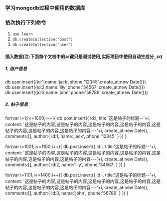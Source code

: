 ### 学习mongodb过程中使用的数据库

### 依次执行下列命令
1. `use learn`    
2. `db.createCollection('post')`
3. `db.createCollection('user')`

#### 插入数据(注:下面每个文档中的`id`键只是测试使用,实际项目中使用自动生成分`_id`)

##### 1. 用户信息
db.user.insert({id:1,name:'jack',phone:'12345',create_at:new Date()})
db.user.insert({id:2,name:'lily',phone:'34567',create_at:new Date()})
db.user.insert({id:3,name:'john',phone:'56789',create_at:new Date()})

##### 2. 帖子信息
for(var i=1;i<=1000;i++){
    db.post.insert({
        id:i,
        title:'这是帖子的标题--'+i,
        content: '这是帖子的内容,这是帖子的内容,这是帖子的内容,这是帖子的内容,这是帖子的内容,这是帖子的内容,这是帖子的内容---'+i,
        create_at:new Date(),
        comments:[],
        author:{
            id:1,
            name:'jack',
            phone:'12345'
        }
    })
}

for(var i=1001;i<=1100;i++){
    db.post.insert({
        id:i,
        title:'这是帖子的标题--'+i,
        content: '这是帖子的内容,这是帖子的内容,这是帖子的内容,这是帖子的内容,这是帖子的内容,这是帖子的内容,这是帖子的内容---'+i,
        create_at:new Date(),
        comments:[],
        author:{
            id:2,
            name:'lily',
            phone:'34567'
        }
    })
}

for(var i=1101;i<=1400;i++){
    db.post.insert({
        id:i,
        title:'这是帖子的标题--'+i,
        content: '这是帖子的内容,这是帖子的内容,这是帖子的内容,这是帖子的内容,这是帖子的内容,这是帖子的内容,这是帖子的内容---'+i,
        create_at:new Date(),
        comments:[],
        author:{
            id:3,
            name:'john',
            phone:'56789'
        }
    })
}

